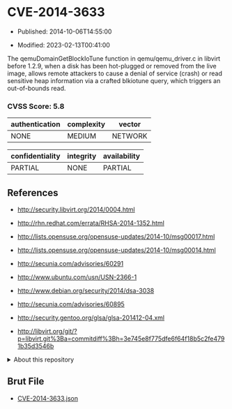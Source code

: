 # CVE-2014-3633

- Published: 2014-10-06T14:55:00

- Modified: 2023-02-13T00:41:00

The qemuDomainGetBlockIoTune function in qemu/qemu_driver.c in libvirt before 1.2.9, when a disk has been hot-plugged or removed from the live image, allows remote attackers to cause a denial of service (crash) or read sensitive heap information via a crafted blkiotune query, which triggers an out-of-bounds read.

### CVSS Score: **5.8**

| authentication | complexity | vector |
| --- | --- | --- |
| NONE | MEDIUM | NETWORK |

| confidentiality | integrity | availability |
| --- | --- | --- |
| PARTIAL | NONE | PARTIAL |

## References

* http://security.libvirt.org/2014/0004.html

* http://rhn.redhat.com/errata/RHSA-2014-1352.html

* http://lists.opensuse.org/opensuse-updates/2014-10/msg00017.html

* http://lists.opensuse.org/opensuse-updates/2014-10/msg00014.html

* http://secunia.com/advisories/60291

* http://www.ubuntu.com/usn/USN-2366-1

* http://www.debian.org/security/2014/dsa-3038

* http://secunia.com/advisories/60895

* http://security.gentoo.org/glsa/glsa-201412-04.xml

* http://libvirt.org/git/?p=libvirt.git%3Ba=commitdiff%3Bh=3e745e8f775dfe6f64f18b5c2fe4791b35d3546b

<details>
<summary>About this repository</summary> 

  This repository is part of the project [Live Hack CVE](https://github.com/Live-Hack-CVE). Main website can be found [www.live-hack.org](https://www.live-hack.org) 
  
  Made by [Sn0wAlice](https://github.com/Sn0wAlice) for the people that care about security and need to have a feed of the latest CVEs. Hope you enjoy it, don't forget to star the repo and follow me on [Twitter](https://twitter.com/Sn0wAlice) and [Github](https://github.com/Sn0wAlice). And that is my [personnal website](https://www.alice-snow.me/)

  - [Home Page](https://github.com/Live-Hack-CVE)
  - [Framework](https://github.com/Live-Hack-CVE/cve-framework)
  - [CVE database](https://github.com/Live-Hack-CVE/full_database)
  - [Changelog](https://github.com/Live-Hack-CVE/Changelog)
</details>

## Brut File

* [CVE-2014-3633.json](https://raw.githubusercontent.com/Live-Hack-CVE/full_database/main/cves/2014/CVE-2014-3633.json)

